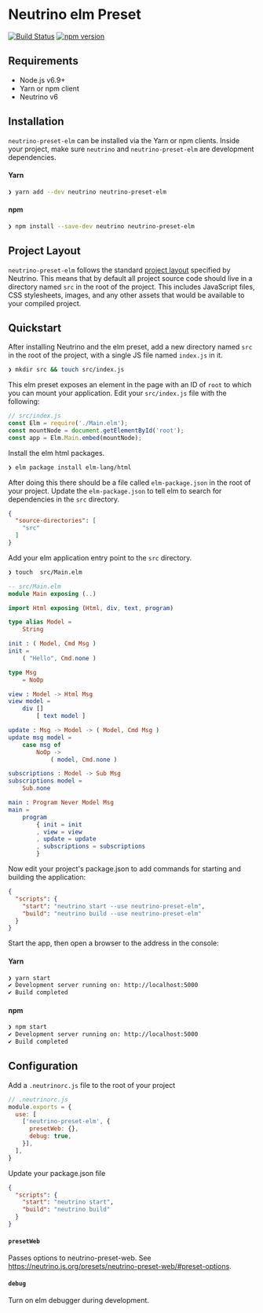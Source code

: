# Neutrino elm Preset

[![Build Status](https://travis-ci.org/guzart/neutrino-preset-elm.svg?branch=master)](https://travis-ci.org/guzart/neutrino-preset-elm)
[![npm version](https://badge.fury.io/js/neutrino-preset-elm.svg)](https://badge.fury.io/js/neutrino-preset-elm)

## Requirements

- Node.js v6.9+
- Yarn or npm client
- Neutrino v6

## Installation

`neutrino-preset-elm` can be installed via the Yarn or npm clients. Inside your project, make sure
`neutrino` and `neutrino-preset-elm` are development dependencies.

#### Yarn

```bash
❯ yarn add --dev neutrino neutrino-preset-elm
```

#### npm

```bash
❯ npm install --save-dev neutrino neutrino-preset-elm
```

## Project Layout

`neutrino-preset-elm` follows the standard [project layout](https://neutrino.js.org/project-layout) specified by Neutrino. This
means that by default all project source code should live in a directory named `src` in the root of the
project. This includes JavaScript files, CSS stylesheets, images, and any other assets that would be available
to your compiled project.

## Quickstart

After installing Neutrino and the elm preset, add a new directory named `src` in the root of the project, with
a single JS file named `index.js` in it.

```bash
❯ mkdir src && touch src/index.js
```

This elm preset exposes an element in the page with an ID of `root` to which you can mount your application. Edit
your `src/index.js` file with the following:

```javascript
// src/index.js
const Elm = require('./Main.elm');
const mountNode = document.getElementById('root');
const app = Elm.Main.embed(mountNode);
```

Install the elm html packages.

```bash
❯ elm package install elm-lang/html
```

After doing this there should be a file called `elm-package.json` in the root of your project. Update the `elm-package.json` to tell elm to search for dependencies in the `src` directory.

```json
{
  "source-directories": [
    "src"
  ]
}
```

Add your elm application entry point to the `src` directory.

```bash
❯ touch  src/Main.elm
```


```elm
-- src/Main.elm
module Main exposing (..)

import Html exposing (Html, div, text, program)

type alias Model =
    String

init : ( Model, Cmd Msg )
init =
    ( "Hello", Cmd.none )

type Msg
    = NoOp

view : Model -> Html Msg
view model =
    div []
        [ text model ]

update : Msg -> Model -> ( Model, Cmd Msg )
update msg model =
    case msg of
        NoOp ->
            ( model, Cmd.none )

subscriptions : Model -> Sub Msg
subscriptions model =
    Sub.none

main : Program Never Model Msg
main =
    program
        { init = init
        , view = view
        , update = update
        , subscriptions = subscriptions
        }
```

Now edit your project's package.json to add commands for starting and building the application:

```json
{
  "scripts": {
    "start": "neutrino start --use neutrino-preset-elm",
    "build": "neutrino build --use neutrino-preset-elm"
  }
}
```

Start the app, then open a browser to the address in the console:

#### Yarn

```bash
❯ yarn start
✔ Development server running on: http://localhost:5000
✔ Build completed
```

#### npm

```bash
❯ npm start
✔ Development server running on: http://localhost:5000
✔ Build completed
```

## Configuration

Add a `.neutrinorc.js` file to the root of your project

```javascript
// .neutrinorc.js
module.exports = {
  use: [
    ['neutrino-preset-elm', {
      presetWeb: {},
      debug: true,
    }],
  ],
}
```

Update your package.json file
```json
{
  "scripts": {
    "start": "neutrino start",
    "build": "neutrino build"
  }
}
```

#### `presetWeb`

Passes options to neutrino-preset-web. See https://neutrino.js.org/presets/neutrino-preset-web/#preset-options.

#### `debug`

Turn on elm debugger during development.
